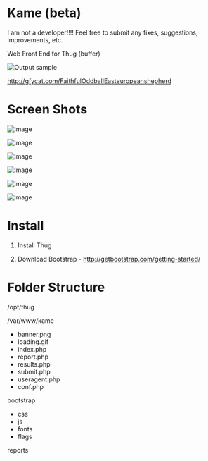 Kame (beta)
===
I am not a developer!!!! Feel free to submit any fixes, suggestions, improvements, etc.

Web Front End for Thug (buffer)

![Output sample](http://fat.gfycat.com/FaithfulOddballEasteuropeanshepherd.gif)

http://gfycat.com/FaithfulOddballEasteuropeanshepherd

Screen Shots
=====
![image](http://imgur.com/47DthFe.jpg)

![image](http://i.imgur.com/rQkIiJC.jpg)

![image](http://imgur.com/sp7rFzW.jpg)

![image](http://imgur.com/E0UPpOl.jpg)

![image](http://imgur.com/1We9Fp8.jpg)

![image](http://imgur.com/GurYt3I.jpg)


Install
=====

1. Install Thug

2. Download Bootstrap - http://getbootstrap.com/getting-started/

Folder Structure
=====
/opt/thug

/var/www/kame
- banner.png
- loading.gif
- index.php
- report.php
- results.php
- submit.php
- useragent.php
- conf.php

bootstrap
- css
- js
- fonts
- flags

reports